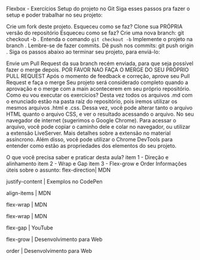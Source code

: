 Flexbox - Exercícios
Setup do projeto no Git
Siga esses passos pra fazer o setup e poder trabalhar no seu projeto:

 Crie um fork deste projeto.
Esqueceu como se faz?
 Clone sua PRÓPRIA versão do repositório
Esqueceu como se faz?
 Crie uma nova branch: git checkout -b <turma-nome-sobrenome-a023>.
Entenda o comando `git checkout -b`
 Implemente o projeto na branch <turma-nome-sobrenome-a023>. Lembre-se de fazer commits.
 Dê push nos commits: git push origin <turma-nome-sobrenome-a023>.
Siga os passos abaixo ao terminar seu projeto, para enviá-lo:

 Envie um Pull Request da sua branch recém enviada, para que seja possível fazer o merge depois. POR FAVOR NAO FAÇA O MERGE DO SEU PRÓPRIO PULL REQUEST
 Após o momento de feedback e correção, aprove seu Pull Request e faça o merge
 Seu projeto será considerado completo quando a aprovação e o merge com a main acontecerem em seu próprio repositório.
Como eu vou executar os exercícios?
Desta vez todos os arquivos .md com o enunciado estão na pasta raíz do repositório, pois iremos utilizar os mesmos arquivos .html e .css. Dessa vez, você pode alterar tanto o arquivo HTML quanto o arquivo CSS, e ver o resultado acessando o arquivo. No seu navegador de internet (sugerimos o Google Chrome). Para acessar o arquivo, você pode copiar o caminho dele e colar no navegador, ou utilizar a extensão LiveServer. Mais detalhes sobre a extensão no material assíncrono. Além disso, você pode utilizar o Chrome DevTools para entender como estão as propriedades dos elementos do seu projeto.

O que você precisa saber e praticar desta aula?
 item 1 - Direção e alinhamento
 item 2 - Wrap e Gap
 item 3 - Flex-grow e Order
Informações úteis sobre o assunto:
flex-direction| MDN

justify-content | Exemplos no CodePen

align-items | MDN

flex-wrap | MDN

flex-wrap | MDN

flex-gap | YouTube

flex-grow | Desenvolvimento para Web

order | Desenvolvimento para Web